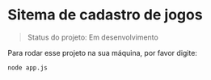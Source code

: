 # Sitema de cadastro de jogos

>Status do projeto: Em desenvolvimento

Para rodar esse projeto na sua máquina, por favor digite:

```
node app.js
```
